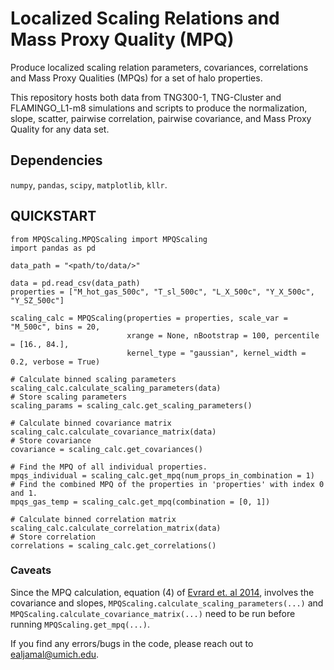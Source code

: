 # Localized Scaling Relations and Mass Proxy Quality (MPQ)

Produce localized scaling relation parameters, covariances, correlations and Mass Proxy Qualities (MPQs) for a set of halo properties.

This repository hosts both data from TNG300-1, TNG-Cluster and FLAMINGO_L1-m8 simulations and scripts to produce the normalization, slope, scatter, pairwise correlation, pairwise covariance, and Mass Proxy Quality for any data set.

## Dependencies

`numpy`, `pandas`, `scipy`, `matplotlib`, `kllr`.

## QUICKSTART

```
from MPQScaling.MPQScaling import MPQScaling
import pandas as pd

data_path = "<path/to/data/>"

data = pd.read_csv(data_path)
properties = ["M_hot_gas_500c", "T_sl_500c", "L_X_500c", "Y_X_500c", "Y_SZ_500c"]

scaling_calc = MPQScaling(properties = properties, scale_var = "M_500c", bins = 20,
                          xrange = None, nBootstrap = 100, percentile = [16., 84.],
                          kernel_type = "gaussian", kernel_width = 0.2, verbose = True)

# Calculate binned scaling parameters
scaling_calc.calculate_scaling_parameters(data)
# Store scaling parameters
scaling_params = scaling_calc.get_scaling_parameters()

# Calculate binned covariance matrix
scaling_calc.calculate_covariance_matrix(data)
# Store covariance
covariance = scaling_calc.get_covariances()

# Find the MPQ of all individual properties.
mpqs_individual = scaling_calc.get_mpq(num_props_in_combination = 1)
# Find the combined MPQ of the properties in 'properties' with index 0 and 1.
mpqs_gas_temp = scaling_calc.get_mpq(combination = [0, 1])

# Calculate binned correlation matrix
scaling_calc.calculate_correlation_matrix(data)
# Store correlation
correlations = scaling_calc.get_correlations()

```

### Caveats

Since the MPQ calculation, equation (4) of [Evrard et. al 2014](https://academic.oup.com/mnras/article/441/4/3562/1217975), involves the covariance and slopes, `MPQScaling.calculate_scaling_parameters(...)` and `MPQScaling.calculate_covariance_matrix(...)` need to be run before running `MPQScaling.get_mpq(...)`.


If you find any errors/bugs in the code, please reach out to ealjamal@umich.edu.